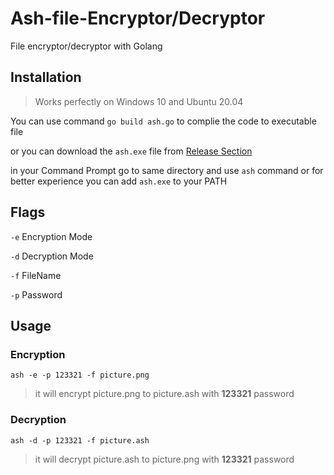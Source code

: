 
#  Ash-file-Encryptor/Decryptor

  

File encryptor/decryptor with Golang

  

##  Installation

> Works perfectly on Windows 10 and Ubuntu 20.04

You can use command `go build ash.go` to complie the code to executable file

or you can download the `ash.exe` file from [Release Section](https://github.com/shimafallah/ash-file-encryptor/releases)


  

in your Command Prompt go to same directory and use `ash` command or for better experience you can add `ash.exe` to your PATH

  

##  Flags

  

`-e` Encryption Mode

`-d` Decryption Mode

  

`-f` FileName

`-p` Password

  

##  Usage

###  Encryption

`ash -e -p 123321 -f picture.png`

>it will encrypt picture.png to picture.ash with **123321** password

  

###  Decryption

`ash -d -p 123321 -f picture.ash`

>it will decrypt picture.ash to picture.png with **123321** password